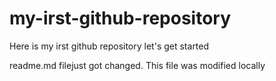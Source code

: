 # my-irst-github-repository
Here is my irst github repository let's get started

readme.md filejust got changed. This file was modified locally
